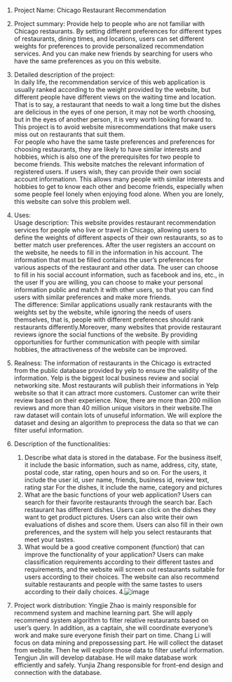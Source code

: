 1. Project Name: Chicago Restaurant Recommendation  
   
2. Project summary: Provide help to people who are not familiar with Chicago restaurants. By setting different preferences for different types of restaurants, dining times, and locations, users can set different weights for preferences to provide personalized recommendation services. And you can make new friends by searching for users who have the same preferences as you on this website.    

3. Detailed description of the project:  
In daily life, the recommendation service of this web application is usually ranked according to the weight provided by the website, but different people have different views on the waiting time and location. That is to say, a restaurant that needs to wait a long time but the dishes are delicious in the eyes of one person, it may not be worth choosing, but in the eyes of another person, it is very worth looking forward to. This project is to avoid website misrecommendations that make users miss out on restaurants that suit them.  
For people who have the same taste preferences and preferences for choosing restaurants, they are likely to have similar interests and hobbies, which is also one of the prerequisites for two people to become friends. This website matches the relevant information of registered users. If users wish, they can provide their own social account informationn. This allows many people with similar interests and hobbies to get to know each other and become friends, especially when some people feel lonely when enjoying food alone. When you are lonely, this website can solve this problem well.  

4. Uses:  
    Usage description: This website provides restaurant recommendation services for people who live or travel in Chicago, allowing users to define the weights of different aspects of their own restaurants, so as to better match user preferences.
After the user registers an account on the website, he needs to fill in the information in his account. The information that must be filled contains the user’s preferences for various aspects of the restaurant and other data. The user can choose to fill in his social account information, such as facebook and ins, etc., in the user If you are willing, you can choose to make your personal information public and match it with other users, so that you can find users with similar preferences and make more friends.   
    The difference: Similar applications usually rank restaurants with the weights set by the website, while ignoring the needs of users themselves, that is, people with different preferences should rank restaurants differently.Moreover, many websites that provide restaurant reviews ignore the social functions of the website. By providing opportunities for further communication with people with similar hobbies, the attractiveness of the website can be improved.  

5. Realness: 
    The information of restaurants in the Chicago is extracted from the public database provided by yelp to ensure the validity of the information. Yelp is the biggest local business review and social networking site. Most restaurants will publish their informations in Yelp website so that it can attract more customers. Customer can write their review based on their experience. Now, there are more than 200 million reviews and more than 40 million unique visitors in their website.The raw dataset will contain lots of unuseful information. We will explore the dataset and desing an algorithm to preprocess the data so that we can filter useful information.

6. Description of the functionalities:
    1. Describe what data is stored in the database.
    For the business itself, it include the basic information, such as name, address, city, state, postal code, star rating, open hours and so on. 
    For the users, it include the user id, user name, friends, business id, review text, rating star
    For the dishes, it include the name, category and pictures
    2. What are the basic functions of your web application?
    Users can search for their favorite restaurants through the search bar. Each restaurant has different dishes. Users can click on the dishes they want to get product pictures. Users can also write their own evaluations of dishes and score them. Users can also fill in their own preferences, and the system will help you select restaurants that meet your tastes.
    3. What would be a good creative component (function) that can improve the functionality of your application?
    Users can make classification requirements according to their different tastes and requirements, and the website will screen out restaurants suitable for users according to their choices. The website can also recommend suitable restaurants and people with the same tastes to users according to their daily choices.
    4.![image](https://user-images.githubusercontent.com/90111545/132971467-1c463e50-c4ad-463f-942c-c095ea0ff1ca.png)

7. Project work distribution:
Yingjie Zhao is mainly responsible for recommend system and machine learning part. She will apply recommend system algorithm to filter relative restaurants based on user’s query. In addition, as a captain, she will coordinate everyone’s work and make sure everyone finish their part on time.
Chang Li will focus on data mining and prepossessing part. He will collect the dataset from website. Then he will explore those data to filter useful information. 
Tengjun Jin will develop database. He will make database work efficiently and safely. 
Yunjia Zhang responsible for front-end design and connection with the database.
